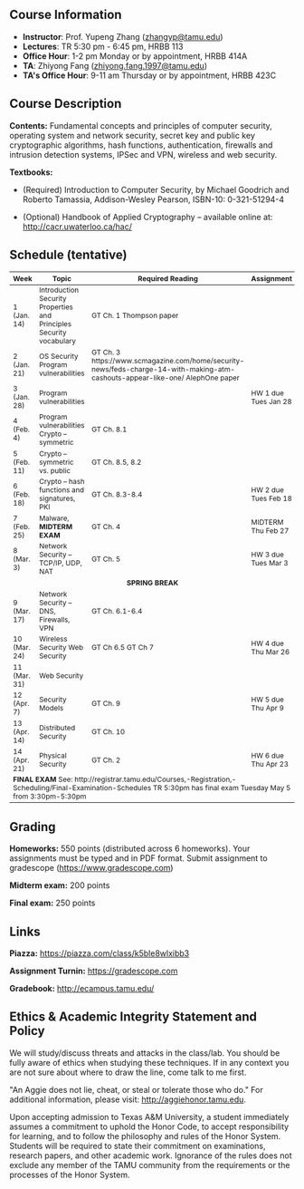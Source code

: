 ## Course Information
- **Instructor**: Prof. Yupeng Zhang (zhangyp@tamu.edu)
- **Lectures**: TR 5:30 pm - 6:45 pm, HRBB 113
- **Office Hour**: 1-2 pm Monday or by appointment, HRBB 414A
- **TA**: Zhiyong Fang (zhiyong.fang.1997@tamu.edu)
- **TA's Office Hour**: 9-11 am Thursday or by appointment, HRBB 423C

## Course Description
**Contents:** Fundamental concepts and principles of computer security, operating system and network security, secret key and public key cryptographic algorithms, hash functions, authentication, firewalls and intrusion detection systems, IPSec and VPN, wireless and web security. 


**Textbooks:**
- (Required) Introduction to Computer Security, by Michael Goodrich and Roberto Tamassia, Addison-Wesley Pearson, ISBN-10: 0-321-51294-4

- (Optional) Handbook of Applied Cryptography – available online at: http://cacr.uwaterloo.ca/hac/



## Schedule (tentative)

<table style="table-layout: fixed; font-size: 88%;">
  <thead>
    <tr>
      <th style="width: 20%;"> Week </th>
      <th style="width: 50%;"> Topic </th>
      <th style="width: 30%;"> Required Reading</th>
      <th style="width: 30%;"> Assignment </th>
    </tr>
  </thead>
  
  <tbody>
    <tr>
      <td>1 (Jan. 14)   </td>
      <td>Introduction Security Properties and Principles Security vocabulary </td>
      <td>GT Ch. 1 Thompson paper </td>
      <td></td>
    </tr>
    <tr>
      <td>2 (Jan. 21)   </td>
      <td>OS Security Program vulnerabilities </td>
      <td>GT Ch. 3 https://www.scmagazine.com/home/security-news/feds-charge-14-with-making-atm-cashouts-appear-like-one/
AlephOne paper </td>
      <td></td>
    </tr>
    <tr>
      <td>3 (Jan. 28)   </td>
      <td>Program vulnerabilities </td>
      <td></td>
      <td>HW 1 due Tues Jan 28 </td>
    </tr>
    <tr>
      <td>4 (Feb. 4)   </td>
      <td>Program vulnerabilities Crypto – symmetric</td>
      <td>GT Ch. 8.1 </td>
      <td></td>
    </tr>
    <tr>
      <td>5 (Feb. 11)   </td>
      <td>Crypto – symmetric vs. public </td>
      <td>GT Ch. 8.5, 8.2 </td>
      <td></td>
    </tr> 
    <tr>
      <td>6 (Feb. 18)   </td>
      <td>Crypto – hash functions and signatures, PKI </td>
      <td>GT Ch. 8.3-8.4 </td>
      <td>HW 2 due Tues Feb 18</td>
    </tr>
    <tr>
      <td>7 (Feb. 25)   </td>
      <td>Malware, <b>MIDTERM EXAM</b> </td>
      <td>GT Ch. 4 </td>
      <td>MIDTERM Thu Feb 27</td>
    </tr>
    <tr>
      <td>8 (Mar. 3)   </td>
      <td>Network Security – TCP/IP, UDP, NAT </td>
      <td>GT Ch. 5 </td>
      <td>HW 3 due Tues Mar 3 </td>
    </tr>
    <tr>
        <td align="center" colspan="4"><b>SPRING BREAK</b></td>
    </tr>
    <tr>
      <td>9 (Mar. 17)   </td>
      <td>Network Security – DNS, Firewalls, VPN </td>
      <td>GT Ch. 6.1-6.4 </td>
      <td></td>
    </tr>
     <tr>
      <td>10 (Mar. 24)   </td>
      <td>Wireless Security Web Security </td>
      <td>GT Ch 6.5 GT Ch 7 </td>
      <td>HW 4 due Thu Mar 26</td>
    </tr> 
    <tr>
      <td>11 (Mar. 31)   </td>
      <td>Web Security </td>
      <td></td>
      <td></td>
    </tr>
    <tr>
      <td>12 (Apr. 7)   </td>
      <td>Security Models </td>
      <td>GT Ch. 9 </td>
      <td>HW 5 due Thu Apr 9</td>
    </tr>
    <tr>
      <td>13 (Apr. 14)   </td>
      <td>Distributed Security </td>
      <td>GT Ch. 10 </td>
      <td></td>
    </tr>
    <tr>
      <td>14 (Apr. 21)   </td>
      <td>Physical Security </td>
      <td>GT Ch. 2 </td>
      <td>HW 6 due Thu Apr 23 </td>
    </tr> 
    <tr>
      <td colspan="4"><b>FINAL EXAM</b> See: http://registrar.tamu.edu/Courses,-Registration,-Scheduling/Final-Examination-Schedules
TR 5:30pm has final exam Tuesday May 5 from 3:30pm-5:30pm</td>
    </tr>
  </tbody>

</table>

## Grading
**Homeworks:** 550 points (distributed across 6 homeworks). Your assignments must be typed and in PDF format. Submit assignment to gradescope (https://www.gradescope.com)

**Midterm exam:** 200 points

**Final exam:** 250 points

## Links
**Piazza:** https://piazza.com/class/k5ble8wlxibb3

**Assignment Turnin:** https://gradescope.com

**Gradebook:** http://ecampus.tamu.edu/


## Ethics & Academic Integrity Statement and Policy
We will study/discuss threats and attacks in the class/lab. You should be fully aware of ethics when studying these techniques. If in any context you are not sure about where to draw the line, come talk to me first.

"An Aggie does not lie, cheat, or steal or tolerate those who do." For additional information, please visit: http://aggiehonor.tamu.edu.  

Upon accepting admission to Texas A&M University, a student immediately assumes a commitment to uphold the Honor Code, to accept responsibility for learning, and to follow the philosophy and rules of the Honor System. Students will be required to state their commitment on examinations, research papers, and other academic work. Ignorance of the rules does not exclude any member of the TAMU community from the requirements or the processes of the Honor System.


